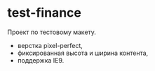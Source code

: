 # test-finance
Проект по тестовому макету.    
- верстка pixel-perfect,
- фиксированная высота и ширина контента,
- поддержка IE9.
